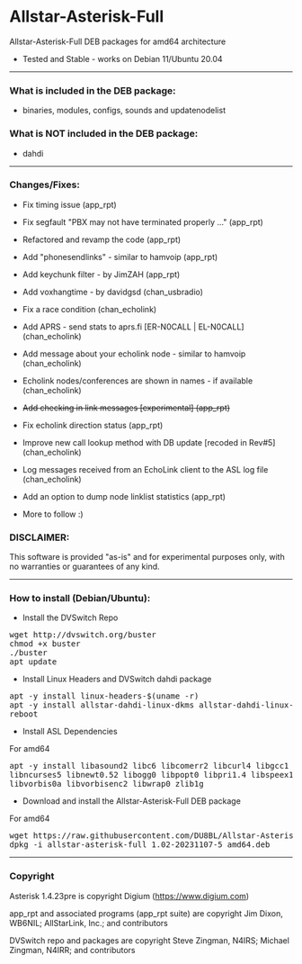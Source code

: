 # Allstar-Asterisk-Full
Allstar-Asterisk-Full DEB packages for amd64 architecture
* Tested and Stable - works on Debian 11/Ubuntu 20.04

-----------------------------------------------------------

### What is included in the DEB package:

* binaries, modules, configs, sounds and updatenodelist

### What is NOT included in the DEB package:

* dahdi

-----------------------------------------------------------

### Changes/Fixes:

* Fix timing issue (app_rpt)
* Fix segfault "PBX may not have terminated properly ..." (app_rpt)
* Refactored and revamp the code (app_rpt)
* Add "phonesendlinks" - similar to hamvoip (app_rpt)
* Add keychunk filter - by JimZAH (app_rpt)
* Add voxhangtime - by davidgsd (chan_usbradio)
* Fix a race condition (chan_echolink)
* Add APRS - send stats to aprs.fi [ER-N0CALL | EL-N0CALL] (chan_echolink)
* Add message about your echolink node - similar to hamvoip (chan_echolink)
* Echolink nodes/conferences are shown in names - if available (chan_echolink)
* ~~Add checking in link messages [experimental] (app_rpt)~~
* Fix echolink direction status (app_rpt)
* Improve new call lookup method with DB update [recoded in Rev#5] (chan_echolink)
* Log messages received from an EchoLink client to the ASL log file (chan_echolink)
* Add an option to dump node linklist statistics (app_rpt)


* More to follow :)

### DISCLAIMER:
This software is provided "as-is" and for experimental purposes only, with no warranties or guarantees of any kind.

-----------------------------------------------------------

### How to install (Debian/Ubuntu):

* Install the DVSwitch Repo

<pre>
wget http://dvswitch.org/buster
chmod +x buster
./buster
apt update
</pre>

* Install Linux Headers and DVSwitch dahdi package

<pre>
apt -y install linux-headers-$(uname -r)
apt -y install allstar-dahdi-linux-dkms allstar-dahdi-linux-tools
reboot
</pre>

* Install ASL Dependencies

For amd64
<pre>
apt -y install libasound2 libc6 libcomerr2 libcurl4 libgcc1 libgsm1 libidn11 libiksemel3 \
libncurses5 libnewt0.52 libogg0 libpopt0 libpri1.4 libspeex1 libstdc++6 libusb-0.1-4 \
libvorbis0a libvorbisenc2 libwrap0 zlib1g
</pre>

* Download and install the Allstar-Asterisk-Full DEB package

For amd64
<pre>
wget https://raw.githubusercontent.com/DU8BL/Allstar-Asterisk-Full/main/allstar-asterisk-full_1.02-20231107-5_amd64.deb
dpkg -i allstar-asterisk-full_1.02-20231107-5_amd64.deb
</pre>

-----------------------------------------------------------

### Copyright

Asterisk 1.4.23pre is copyright Digium (https://www.digium.com)

app_rpt and associated programs (app_rpt suite) are copyright Jim Dixon, WB6NIL; AllStarLink, Inc.; and contributors

DVSwitch repo and packages are copyright Steve Zingman, N4IRS; Michael Zingman, N4IRR; and contributors
